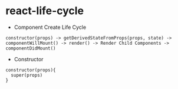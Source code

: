 # react-life-cycle

- Component Create Life Cycle 
```
constructor(props) -> getDerivedStateFromProps(props, state) -> componentWillMount() -> render() -> Render Child Components -> componentDidMount()
```

- Constructor 
```
constructor(props){
  super(props)
}
```

